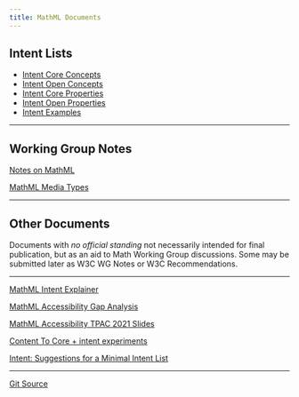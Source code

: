 ```yaml
---
title: MathML Documents
---
```


## Intent Lists

* [Intent Core Concepts](intent-core-concepts/)
* [Intent Open Concepts](intent-open-concepts/)
* [Intent Core Properties](intent-core-properties/)
* [Intent Open Properties](intent-open-properties/)
* [Intent Examples](intent-examples/)

---

## Working Group Notes


[Notes on MathML](notes-on-mathml)

[MathML Media Types](mathml-media-types)

---

## Other Documents

Documents with _no official standing_ not necessarily
intended for final publication, but as an aid to Math Working Group
discussions. Some may be submitted later as W3C WG Notes or W3C Recommendations.

---


[MathML Intent Explainer](intent-explainer)

[MathML Accessibility Gap Analysis](gap-analysis)

[MathML Accessibility TPAC 2021 Slides](TPAC-2021/index.html)

[Content To Core + intent experiments](ctopintent)

[Intent: Suggestions for a Minimal Intent List](minimal-intent-core)

---




[Git Source](https://github.com/w3c/mathml-docs/)



